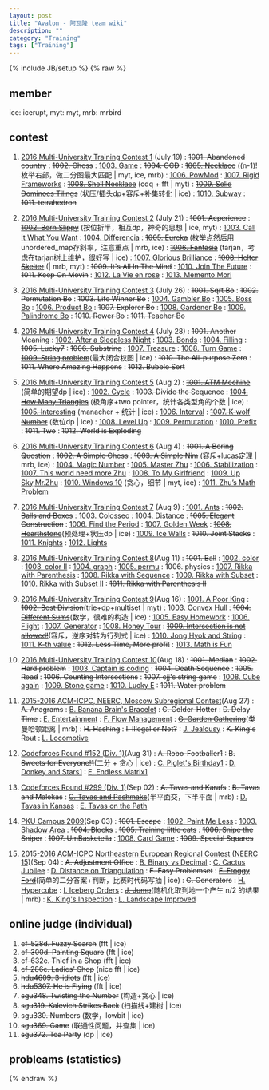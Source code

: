 ```yaml
---
layout: post
title: "Avalon - 阿瓦隆 team wiki"
description: ""
category: "Training"
tags: ["Training"]
---
```

{% include JB/setup %}
{% raw %}

## member
ice: icerupt, myt: myt, mrb: mrbird

## contest

1. [2016 Multi-University Training Contest 1][1] (July 19)
:  <del>1001. Abandoned country</del>
:  <del>1002. Chess</del>
:  [1003. Game][2]
:  <del>1004. GCD</del>
:  <del>[1005. Necklace][3]</del> ((n-1)!枚举右部，做二分图最大匹配 \| myt, ice, mrb)
:  [1006. PowMod][4]
:  [1007. Rigid Frameworks][5]
:  <del>[1008. Shell Necklace][6]</del> (cdq + fft \| myt)
:  <del>[1009. Solid Dominoes Tilings][7]</del> (状压/插头dp+容斥+补集转化 \| ice)
:  [1010. Subway][8]
:  <del>1011. tetrahedron</del>

2. [2016 Multi-University Training Contest 2][9] (July 21)
:  <del>1001. Acperience</del>
:  <del>[1002. Born Slippy][10]</del> (按位折半，相互dp，神奇的思想 \| ice, myt)
:  [1003. Call It What You Want][11]
:  [1004. Differencia][12]
:  <del>[1005. Eureka][13]</del> (枚举点然后用unordered\_map存斜率，注意重点 \| mrb, ice)
:  <del>[1006. Fantasia][14]</del> (tarjan，考虑在tarjan树上维护，很好写 \| ice)
:  [1007. Glorious Brilliance][15]
:  <del>[1008. Helter Skelter][16]</del> (\| mrb, myt)
:  <del>1009. It's All In The Mind</del>
:  [1010. Join The Future][17]
:  <del>1011. Keep On Movin</del>
:  [1012. La Vie en rose][18]
:  [1013. Memento Mori][19]

3. [2016 Multi-University Training Contest 3][20] (July 26)
:  <del>1001. Sqrt Bo</del>
:  <del>1002. Permutation Bo</del>
:  <del>1003. Life Winner Bo</del>
:  [1004. Gambler Bo][21]
:  [1005. Boss Bo][22]
:  [1006. Product Bo][23]
:  <del>1007. Explorer Bo</del>
:  [1008. Gardener Bo][24]
:  [1009. Palindrome Bo][25]
:  <del>1010. Rower Bo</del>
:  <del>1011. Teacher Bo</del>

4. [2016 Multi-University Training Contest 4][26] (July 28)
:  <del>1001. Another Meaning</del>
:  [1002. After a Sleepless Night][27]
:  [1003. Bonds][28]
:  [1004. Filling][29]
:  <del>1005. Lucky7</del>
:  <del>1006. Substring</del>
:  [1007. Treasure][30]
:  [1008. Turn Game][31]
:  <del>[1009. String problem][32]</del>(最大闭合权图 \| ice)
:  <del>1010. The All-purpose Zero</del>
:  <del>1011. Where Amazing Happens</del>
:  <del>1012. Bubble Sort</del>

5. [2016 Multi-University Training Contest 5][33] (Aug 2)
:  <del>[1001. ATM Mechine][34]</del> (简单的期望dp \| ice)
:  [1002. Cycle][35]
:  <del>1003. Divide the Sequence</del>
:  <del>[1004. How Many Triangles][36]</del> (极角序+two pointer，统计各类型角的个数 \| ice)
:  <del>[1005. Interesting][37]</del> (manacher + 统计 \| ice)
:  [1006. Interval][38]
:  <del>[1007. K-wolf Number][39]</del> (数位dp \| ice)
:  [1008. Level Up][40]
:  [1009. Permutation][41]
:  [1010. Prefix][42]
:  <del>1011. Two</del>
:  <del>1012. World is Exploding</del>

6. [2016 Multi-University Training Contest 6][43] (Aug 4)
:  <del>1001. A Boring Question</del>
:  <del>1002. A Simple Chess</del>
:  <del>1003. A Simple Nim</del> (容斥+lucas定理 \| mrb, ice)
:  [1004. Magic Number][44]
:  [1005. Master Zhu][45]
:  [1006. Stabilization][46]
:  [1007. This world need more Zhu][47]
:  [1008. To My Girlfriend][48]
:  [1009. Up Sky,Mr.Zhu][49]
:  <del>[1010. Windows 10][50]</del> (贪心，细节 \| myt, ice)
:  [1011. Zhu’s Math Problem][51]

7. [2016 Multi-University Training Contest 7][52] (Aug 9)
:  [1001. Ants][53]
:  <del>1002. Balls and Boxes</del>
:  [1003. Colosseo][54]
:  [1004. Distance][55]
:  <del>1005. Elegant Construction</del>
:  [1006. Find the Period][56]
:  [1007. Golden Week][57]
:  <del>[1008. Hearthstone][58]</del>(预处理+状压dp \| ice)
:  [1009. Ice Walls][59]
:  <del>1010. Joint Stacks</del>
:  [1011. Knights][60]
:  [1012. Lights][61]

8. [2016 Multi-University Training Contest 8][62](Aug 11)
:  <del>1001. Ball</del>
:  [1002. color][63]
:  [1003. color II][64]
:  [1004. graph][65]
:  [1005. permu][66]
:  <del>1006. physics</del>
:  [1007. Rikka with Parenthesis][67]
:  [1008. Rikka with Sequence][68]
:  [1009. Rikka with Subset][69]
:  [1010. Rikka with Subset II][70]
:  <del>1011. Rikka with Parenthesis II</del>

9. [2016 Multi-University Training Contest 9][71](Aug 16)
:  [1001. A Poor King][72]
:  <del>[1002. Best Division][73]</del>(trie+dp+multiset \| myt)
:  [1003. Convex Hull][74]
:  <del>[1004. Different Sums][75]</del>(数学，很难的构造 \| ice)
:  [1005. Easy Homework][76]
:  [1006. Flight][77]
:  [1007. Generator][78]
:  [1008. Honey Tour][79]
:  <del>[1009. Intersection is not allowed!][80]</del>(容斥，逆序对转为行列式 \| ice)
:  [1010. Jong Hyok and String][81]
:  [1011. K-th value][82]
:  <del>1012. Less Time, More profit</del>
:  [1013. Math is Fun][83]

10. [2016 Multi-University Training Contest 10][84](Aug 18)
:  <del>1001. Median</del>
:  <del>1002. Hard problem</del>
:  [1003. Captain is coding][85]
:  <del>1004. Death Sequence</del>
:  <del>1005. Road</del>
:  <del>1006. Counting Intersections</del>
:  <del>1007. cjj's string game</del>
:  [1008. Cube again][86]
:  [1009. Stone game][87]
:  [1010. Lucky E][88]
:  <del>1011. Water problem</del>

11. [2015-2016 ACM-ICPC, NEERC, Moscow Subregional Contest][89](Aug 27)
:  <del>A. Anagrams</del>
:  [B. Banana Brain's Bracelet][90]
:  <del>C. Colder-Hotter</del>
:  <del>D. Delay Time</del>
:  [E. Entertainment][91]
:  [F. Flow Management][92]
:  <del>[G. Garden Gathering][93]</del>(类曼哈顿距离 \| mrb)
:  <del>H. Hashing</del>
:  <del>I. Illegal or Not?</del>
:  [J. Jealousy][94]
:  <del>K. King's Rout</del>
:  [L. Locomotive][95]

12. [Codeforces Round #152 (Div. 1)][96](Aug 31)
:  <del>A. Robo-Footballer1</del>
:  <del>B. Sweets for Everyone!1</del>(二分 + 贪心 \| ice)
:  [C. Piglet's Birthday1][97]
:  [D. Donkey and Stars1][98]
:  [E. Endless Matrix1][99]

13. [Codeforces Round #299 (Div. 1)][100](Sep 02)
:  <del>A. Tavas and Karafs</del>
:  <del>B. Tavas and Malekas</del>
:  <del>[C. Tavas and Pashmaks][101]</del>(半平面交，下半平面 \| mrb)
:  [D. Tavas in Kansas][102]
:  [E. Tavas on the Path][103]

14. [PKU Campus 2009][114](Sep 03)
:   <del>1001. Escape</del>
:   [1002. Paint Me Less][115]
:   [1003. Shadow Area][116]
:   <del>1004. Blocks</del>
:   <del>1005. Training little cats</del>
:   <del>1006. Snipe the Sniper</del>
:   <del>1007. UmBasketella</del>
:   [1008. Card Game][117]
:   <del>1009. Special Squares</del>

15. [2015-2016 ACM-ICPC Northeastern European Regional Contest (NEERC 15)][104](Sep 04)
:   <del>A. Adjustment Office</del>
:   [B. Binary vs Decimal][105]
:   [C. Cactus Jubilee][106]
:   [D. Distance on Triangulation][107]
:   <del>E. Easy Problemset</del>
:   <del>[F. Froggy Ford][108]</del>(简单的二分答案+判断，比赛时代码写抽 \| ice)
:   <del>G. Generators</del>
:   [H. Hypercube][109]
:   [I. Iceberg Orders][110]
:   <del>[J. Jump][111]</del>(随机化取到地一个产生 n/2 的结果 \| mrb)
:   [K. King's Inspection][112]
:   [L. Landscape Improved][113]

## online judge (individual)

1. <del>cf-528d. Fuzzy Search</del> (fft \| ice)
2. <del>cf-300d. Painting Square</del> (fft \| ice)
3. <del>cf-632e. Thief in a Shop</del> (fft \| ice)
4. <del>cf-286e. Ladies' Shop</del> (nice fft \| ice)
5. <del>hdu4609. 3-idiots</del> (fft \| ice)
6. <del>hdu5307. He is Flying</del> (fft \| ice)
7. <del>sgu348. Twisting the Number</del> (构造+贪心 \| ice)
8. <del>sgu319. Kalevich Strikes Back</del> (扫描线+建树 \| ice)
9. <del>sgu330. Numbers</del> (数学，lowbit \| ice)
10. <del>sgu369. Game</del> (联通性问题，并查集 \| ice)
11. <del>sgu372. Tea Party</del> (dp \| ice)

## probleams (statistics)

[1]: http://acm.hdu.edu.cn/contests/contest_show.php?cid=704
[2]: http://acm.hdu.edu.cn/showproblem.php?pid=5725
[3]: http://acm.hdu.edu.cn/showproblem.php?pid=5727
[4]: http://acm.hdu.edu.cn/showproblem.php?pid=5728
[5]: http://acm.hdu.edu.cn/showproblem.php?pid=5729
[6]: http://acm.hdu.edu.cn/showproblem.php?pid=5730
[7]: http://acm.hdu.edu.cn/showproblem.php?pid=5731
[8]: http://acm.hdu.edu.cn/showproblem.php?pid=5732

[9]: http://acm.hdu.edu.cn/contests/contest_show.php?cid=705
[10]: http://acm.hdu.edu.cn/showproblem.php?pid=5735
[11]: http://acm.hdu.edu.cn/showproblem.php?pid=5736
[12]: http://acm.hdu.edu.cn/showproblem.php?pid=5737
[13]: http://acm.hdu.edu.cn/showproblem.php?pid=5738
[14]: http://acm.hdu.edu.cn/showproblem.php?pid=5739
[15]: http://acm.hdu.edu.cn/showproblem.php?pid=5740
[16]: http://acm.hdu.edu.cn/showproblem.php?pid=5741
[17]: http://acm.hdu.edu.cn/showproblem.php?pid=5743
[18]: http://acm.hdu.edu.cn/showproblem.php?pid=5745
[19]: http://acm.hdu.edu.cn/showproblem.php?pid=5746

[20]: http://acm.hdu.edu.cn/contests/contest_show.php?cid=706
[21]: http://acm.hdu.edu.cn/showproblem.php?pid=5755
[22]: http://acm.hdu.edu.cn/showproblem.php?pid=5756
[23]: http://acm.hdu.edu.cn/showproblem.php?pid=5757
[24]: http://acm.hdu.edu.cn/showproblem.php?pid=5759
[25]: http://acm.hdu.edu.cn/showproblem.php?pid=5760

[26]: http://acm.hdu.edu.cn/contests/contest_show.php?cid=707
[27]: http://acm.hdu.edu.cn/showproblem.php?pid=5764
[28]: http://acm.hdu.edu.cn/showproblem.php?pid=5765
[29]: http://acm.hdu.edu.cn/showproblem.php?pid=5766
[30]: http://acm.hdu.edu.cn/showproblem.php?pid=5770
[31]: http://acm.hdu.edu.cn/showproblem.php?pid=5771
[32]: http://acm.hdu.edu.cn/showproblem.php?pid=5772

[33]: http://acm.hdu.edu.cn/contests/contest_show.php?cid=708
[34]: http://acm.hdu.edu.cn/showproblem.php?pid=5781
[35]: http://acm.hdu.edu.cn/showproblem.php?pid=5782
[36]: http://acm.hdu.edu.cn/showproblem.php?pid=5784
[37]: http://acm.hdu.edu.cn/showproblem.php?pid=5785
[38]: http://acm.hdu.edu.cn/showproblem.php?pid=5786
[39]: http://acm.hdu.edu.cn/showproblem.php?pid=5787
[40]: http://acm.hdu.edu.cn/showproblem.php?pid=5788
[41]: http://acm.hdu.edu.cn/showproblem.php?pid=5789
[42]: http://acm.hdu.edu.cn/showproblem.php?pid=5790

[43]: http://acm.hdu.edu.cn/contests/contest_show.php?cid=709
[44]: http://acm.hdu.edu.cn/showproblem.php?pid=5796
[45]: http://acm.hdu.edu.cn/showproblem.php?pid=5797
[46]: http://acm.hdu.edu.cn/showproblem.php?pid=5798
[47]: http://acm.hdu.edu.cn/showproblem.php?pid=5799
[48]: http://acm.hdu.edu.cn/showproblem.php?pid=5800
[49]: http://acm.hdu.edu.cn/showproblem.php?pid=5801
[50]: http://acm.hdu.edu.cn/showproblem.php?pid=5802
[51]: http://acm.hdu.edu.cn/showproblem.php?pid=5803

[52]: http://acm.hdu.edu.cn/contests/contest_show.php?cid=710
[53]: http://acm.hdu.edu.cn/showproblem.php?pid=5809
[54]: http://acm.hdu.edu.cn/showproblem.php?pid=5811
[55]: http://acm.hdu.edu.cn/showproblem.php?pid=5812
[56]: http://acm.hdu.edu.cn/showproblem.php?pid=5814
[57]: http://acm.hdu.edu.cn/showproblem.php?pid=5815
[58]: http://acm.hdu.edu.cn/showproblem.php?pid=5816
[59]: http://acm.hdu.edu.cn/showproblem.php?pid=5817
[60]: http://acm.hdu.edu.cn/showproblem.php?pid=5819
[61]: http://acm.hdu.edu.cn/showproblem.php?pid=5820

[62]: http://acm.hdu.edu.cn/contests/contest_show.php?cid=711
[63]: http://acm.hdu.edu.cn/showproblem.php?pid=5822
[64]: http://acm.hdu.edu.cn/showproblem.php?pid=5823
[65]: http://acm.hdu.edu.cn/showproblem.php?pid=5824
[66]: http://acm.hdu.edu.cn/showproblem.php?pid=5825
[67]: http://acm.hdu.edu.cn/showproblem.php?pid=5827
[68]: http://acm.hdu.edu.cn/showproblem.php?pid=5828
[69]: http://acm.hdu.edu.cn/showproblem.php?pid=5829
[70]: http://acm.hdu.edu.cn/showproblem.php?pid=5830

[71]: http://acm.hdu.edu.cn/contests/contest_show.php?cid=712
[72]: http://acm.hdu.edu.cn/showproblem.php?pid=5844
[73]: http://acm.hdu.edu.cn/showproblem.php?pid=5845
[74]: http://acm.hdu.edu.cn/showproblem.php?pid=5846
[75]: http://acm.hdu.edu.cn/showproblem.php?pid=5847
[76]: http://acm.hdu.edu.cn/showproblem.php?pid=5848
[77]: http://acm.hdu.edu.cn/showproblem.php?pid=5849
[78]: http://acm.hdu.edu.cn/showproblem.php?pid=5850
[79]: http://acm.hdu.edu.cn/showproblem.php?pid=5851
[80]: http://acm.hdu.edu.cn/showproblem.php?pid=5852
[81]: http://acm.hdu.edu.cn/showproblem.php?pid=5853
[82]: http://acm.hdu.edu.cn/showproblem.php?pid=5854
[83]: http://acm.hdu.edu.cn/showproblem.php?pid=5856

[84]: http://acm.split.hdu.edu.cn/contests/contest_show.php?cid=713
[85]: http://acm.split.hdu.edu.cn/showproblem.php?pid=5859
[86]: http://acm.split.hdu.edu.cn/showproblem.php?pid=5864
[87]: http://acm.split.hdu.edu.cn/showproblem.php?pid=5865
[88]: http://acm.split.hdu.edu.cn/showproblem.php?pid=5866

[89]: http://codeforces.com/gym/100792
[90]: http://codeforces.com/gym/100792/problem/B
[91]: http://codeforces.com/gym/100792/problem/E
[92]: http://codeforces.com/gym/100792/problem/F
[93]: http://codeforces.com/gym/100792/problem/G
[94]: http://codeforces.com/gym/100792/problem/J
[95]: http://codeforces.com/gym/100792/problem/L

[96]: http://codeforces.com/contest/249
[97]: http://codeforces.com/contest/249/problem/C
[98]: http://codeforces.com/contest/249/problem/D
[99]: http://codeforces.com/contest/249/problem/E

[100]: http://codeforces.com/contest/536
[101]: http://codeforces.com/contest/536/problem/C
[102]: http://codeforces.com/contest/536/problem/D
[103]: http://codeforces.com/contest/536/problem/E

[104]: http://codeforces.com/gym/100851
[105]: http://codeforces.com/gym/100851/problem/B
[106]: http://codeforces.com/gym/100851/problem/C
[107]: http://codeforces.com/gym/100851/problem/D
[108]: http://codeforces.com/gym/100851/problem/F
[109]: http://codeforces.com/gym/100851/problem/H
[110]: http://codeforces.com/gym/100851/problem/I
[111]: http://codeforces.com/gym/100851/problem/J
[112]: http://codeforces.com/gym/100851/problem/K
[113]: http://codeforces.com/gym/100851/problem/L

[114]: http://poj.org/searchproblem?field=source&key=PKU+Campus+2009+%28POJ+Monthly+Contest+%E2%80%93+2009.05.17%29
[115]: http://poj.org/problem?id=3732
[116]: http://poj.org/problem?id=3733
[117]: http://poj.org/problem?id=3738

{% endraw %}

